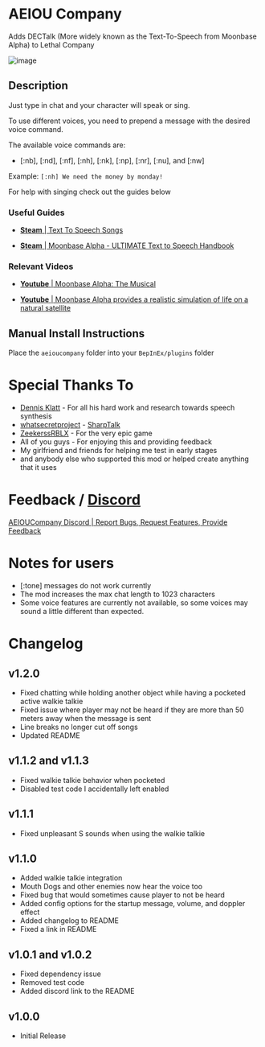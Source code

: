 # AEIOU Company
Adds DECTalk (More widely known as the Text-To-Speech from Moonbase Alpha) to Lethal Company

![image](https://i.imgur.com/99exaIE.png)
## Description
Just type in chat and your character will speak or sing.

To use different voices, you need to prepend a message with the desired voice command.

The available voice commands are:
- [:nb], [:nd], [:nf], [:nh], [:nk], [:np], [:nr], [:nu], and [:nw]

Example: `[:nh] We need the money by monday!`

For help with singing check out the guides below

### Useful Guides
- [**Steam** | Text To Speech Songs](https://steamcommunity.com/sharedfiles/filedetails/?id=919364352)

- [**Steam** | Moonbase Alpha - ULTIMATE Text to Speech Handbook](https://steamcommunity.com/sharedfiles/filedetails/?id=482628855)
### Relevant Videos
- [**Youtube** | Moonbase Alpha: The Musical](https://www.youtube.com/watch?v=CNPKXfb3rws)

- [**Youtube** | Moonbase Alpha provides a realistic simulation of life on a natural satellite](https://www.youtube.com/watch?v=Hv6RbEOlqRo)

## Manual Install Instructions
Place the `aeioucompany` folder into your `BepInEx/plugins` folder

# Special Thanks To
- [Dennis Klatt](https://en.wikipedia.org/wiki/Dennis_H._Klatt) - For all his hard work and research towards speech synthesis
- [whatsecretproject](https://github.com/whatsecretproject) - [SharpTalk](https://github.com/whatsecretproject/SharpTalk)
- [ZeekerssRBLX](https://twitter.com/ZeekerssRBLX) - For the very epic game
- All of you guys - For enjoying this and providing feedback
- My girlfriend and friends for helping me test in early stages
- and anybody else who supported this mod or helped create anything that it uses

# Feedback / [Discord](https://discord.gg/QPAt6fHExW)
[AEIOUCompany Discord | Report Bugs, Request Features, Provide Feedback](https://discord.gg/QPAt6fHExW)
# Notes for users
- [:tone] messages do not work currently
- The mod increases the max chat length to 1023 characters
- Some voice features are currently not available, so some voices may sound a little different than expected.
# Changelog
## v1.2.0
- Fixed chatting while holding another object while having a pocketed active walkie talkie
- Fixed issue where player may not be heard if they are more than 50 meters away when the message is sent
- Line breaks no longer cut off songs
- Updated README
## v1.1.2 and v1.1.3
- Fixed walkie talkie behavior when pocketed
- Disabled test code I accidentally left enabled
## v1.1.1
- Fixed unpleasant S sounds when using the walkie talkie
## v1.1.0
- Added walkie talkie integration
- Mouth Dogs and other enemies now hear the voice too
- Fixed bug that would sometimes cause player to not be heard
- Added config options for the startup message, volume, and doppler effect
- Added changelog to README
- Fixed a link in README
## v1.0.1 and v1.0.2
- Fixed dependency issue
- Removed test code
- Added discord link to the README
## v1.0.0
- Initial Release